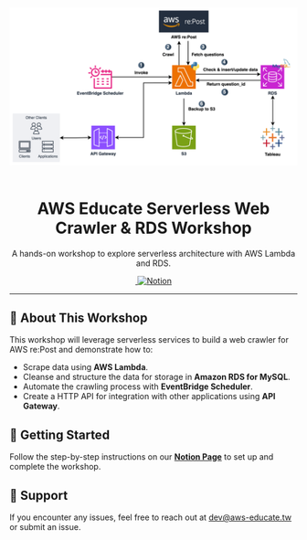 
<div align="center">
  <img src="./imgs/AWS re_Post Crawler Diagram.png" alt="cover">
</div>

<br>

<h1 align="center">AWS Educate Serverless Web Crawler & RDS Workshop</h1>

<p align="center">
  A hands-on workshop to explore serverless architecture with AWS Lambda and RDS.
</p>

<p align="center">
  <a aria-label="License" href="https://github.com/aws-educate-tw/serverless-web-crawler-workshop/blob/main/LICENSE">
    <img alt="" src="https://img.shields.io/github/license/aws-educate-tw/serverless-web-crawler-workshop">
  </a>
  <a aria-label="Notion page" href="https://bit.ly/20241129ws">
    <img alt="Notion" src="https://img.shields.io/badge/Notion-View%20Page-brightgreen?style=social&logo=Notion&link=https://bit.ly/20241129ws">
  </a>
</p>

---

## 🚀 About This Workshop

This workshop will leverage serverless services to build a web crawler for AWS re:Post and demonstrate how to:
- Scrape data using **AWS Lambda**.
- Cleanse and structure the data for storage in **Amazon RDS for MySQL**.
- Automate the crawling process with **EventBridge Scheduler**.
- Create a HTTP API for integration with other applications using **API Gateway**.

## 📝 Getting Started

Follow the step-by-step instructions on our **[Notion Page](https://bit.ly/20241129ws)** to set up and complete the workshop.


## 📢 Support

If you encounter any issues, feel free to reach out at dev@aws-educate.tw or submit an issue.
